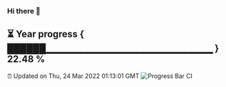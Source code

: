 ### Hi there 👋
⏳ Year progress { ██████▁▁▁▁▁▁▁▁▁▁▁▁▁▁▁▁▁▁▁▁▁▁▁▁ } 22.48 %
---
⏰ Updated on Thu, 24 Mar 2022 01:13:01 GMT
![Progress Bar CI](https://github.com/liununu/liununu/workflows/Progress%20Bar%20CI/badge.svg)
